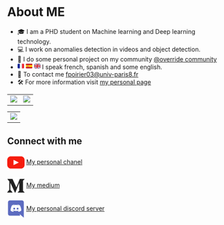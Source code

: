 <h1> About ME </h1>  

- 🎓 I am a PHD student on Machine learning and Deep learning technology.
- 💻 I work on anomalies detection in videos and object detection.
- 🌱 I do some personal project on my community [@override community](https://github.com/override-community)
- <img src="https://github.com/Fab16BSB/Fab16BSB.github.io/blob/main/Image/france.png" width=15, height=15 style="cursor:text"/> <img src="https://github.com/Fab16BSB/Fab16BSB.github.io/blob/main/Image/espagne.png" width=15, height=15 style="cursor:text"/> <img src="https://github.com/Fab16BSB/Fab16BSB.github.io/blob/main/Image/anglais.png" width=15, height=15 style="cursor:text"/> I speak french, spanish and some english.
- 📧 To contact me <a href="mailto:fpoirier03@univ-paris8.fr">fpoirier03@univ-paris8.fr</a>
- 🛠️ For more information visit <a href="https://fab16bsb.github.io/index.html" style="cursor:help"> my personal page </a>

<table>
  <tr class="noborder">
    <td>
      <img src="https://github-readme-stats.vercel.app/api?username=Fab16BSB&show_icons=true&include_all_commits=true&count_private=true&hide_border=true&theme=algolia"   />
    </td>
    <td>
      <img src=https://github-readme-streak-stats.herokuapp.com?user=Fab16BSB&theme=react&hide_border=true&date_format=j%20M%5B%20Y%5D />
    </td>                      
   </tr>
</table>

<table>
  <tr class="noborder">
    <td>
       <img src="https://activity-graph.herokuapp.com/graph?username=Fab16BSB&bg_color=000000&color=ffffff&line=3a88fe&point=77bb41&area=true&hide_border=true" />
    </td>
  </tr>
</table>

<h2> Connect with me </h2>
<p align="left">
  <img src="https://github.com/Fab16BSB/Fab16BSB.github.io/blob/main/Image/youtube_icon.png" align="center" alt="youtube" height="40" width="40"> <a href = "https://www.youtube.com/channel/UCHS2xgITwh7olsnznmq8o0A" title="personal youtube chanel"> My personal chanel </a> <br>
  
  <img src="https://github.com/Fab16BSB/Fab16BSB.github.io/blob/main/Image/medium_icon.png" align="center" alt="medium" height="40" width="40"> <a href ="https://medium.com/@fab.16" title="personal medium"> My medium </a> <br>
  
  <img src="https://github.com/Fab16BSB/Fab16BSB.github.io/blob/main/Image/discord_icon.png" align="center" alt="discord" height="40" width="40"> <a href="https://discord.gg/pgEUk9xVKe" title="personal discord serveur"> My personal discord server </a>
</p>
